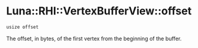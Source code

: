# Luna::RHI::VertexBufferView::offset

```c++
usize offset
```

The offset, in bytes, of the first vertex from the beginning of the buffer. 

